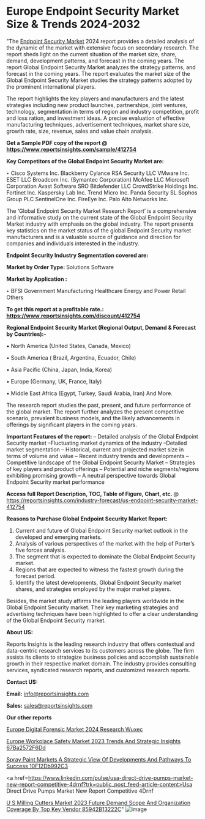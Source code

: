 # Europe Endpoint Security Market Size & Trends 2024-2032

"The <a href=https://www.reportsinsights.com/sample/412754>Endpoint Security Market</a> 2024 report provides a detailed analysis of the dynamic of the market with extensive focus on secondary research. The report sheds light on the current situation of the market size, share, demand, development patterns, and forecast in the coming years. The report Global Endpoint Security Market analyzes the strategy patterns, and forecast in the coming years. The report evaluates the market size of the Global Endpoint Security Market studies the strategy patterns adopted by the prominent international players.

The report highlights the key players and manufacturers and the latest strategies including new product launches, partnerships, joint ventures, technology, segmentation in terms of region and industry competition, profit and loss ration, and investment ideas. A precise evaluation of effective manufacturing techniques, advertisement techniques, market share size, growth rate, size, revenue, sales and value chain analysis.

<strong>Get a Sample PDF copy of the report @ <a href=https://www.reportsinsights.com/sample/412754 style=color:#0000ff;>https://www.reportsinsights.com/sample/412754</a></strong>

<strong>Key Competitors of the Global Endpoint Security Market are:</strong>

‣ Cisco Systems Inc.
Blackberry Cylance
RSA Security LLC
VMware Inc.
ESET LLC
Broadcom Inc. (Symantec Corporation)
McAfee LLC
Microsoft Corporation
Avast Software SRO
Bitdefender LLC
CrowdStrike Holdings Inc.
Fortinet Inc.
Kaspersky Lab Inc.
Trend Micro Inc.
Panda Security SL
Sophos Group PLC
SentinelOne Inc.
FireEye Inc.
Palo Alto Networks Inc.

The ‘Global Endpoint Security Market Research Report’ is a comprehensive and informative study on the current state of the Global Endpoint Security Market industry with emphasis on the global industry. The report presents key statistics on the market status of the global Endpoint Security market manufacturers and is a valuable source of guidance and direction for companies and individuals interested in the industry.

<strong>Endpoint Security Industry Segmentation covered are:</strong>

<strong>Market by Order Type: </strong>
Solutions
Software

<strong>Market by Application :</strong>

‣ BFSI
Government
Manufacturing
Healthcare
Energy and Power
Retail
Others

<strong>To get this report at a profitable rate.: <a href=https://www.reportsinsights.com/discount/412754 style=color:#0000ff;>https://www.reportsinsights.com/discount/412754</a></strong>

<strong>Regional Endpoint Security Market (Regional Output, Demand &amp; Forecast by Countries):-</strong>

• North America (United States, Canada, Mexico)

• South America ( Brazil, Argentina, Ecuador, Chile)

• Asia Pacific (China, Japan, India, Korea)

• Europe (Germany, UK, France, Italy)

• Middle East Africa (Egypt, Turkey, Saudi Arabia, Iran) And More.

The research report studies the past, present, and future performance of the global market. The report further analyzes the present competitive scenario, prevalent business models, and the likely advancements in offerings by significant players in the coming years.

<strong>Important Features of the report:</strong>
– Detailed analysis of the Global Endpoint Security market
–Fluctuating market dynamics of the industry
–Detailed market segmentation
– Historical, current and projected market size in terms of volume and value
– Recent industry trends and developments
– Competitive landscape of the Global Endpoint Security Market
– Strategies of key players and product offerings
– Potential and niche segments/regions exhibiting promising growth
– A neutral perspective towards Global Endpoint Security market performance

<strong>Access full Report Description, TOC, Table of Figure, Chart, etc. </strong>@   <a href=https://reportsinsights.com/industry-forecast/us-endpoint-security-market-412754 style=color:#0000ff;>https://reportsinsights.com/industry-forecast/us-endpoint-security-market-412754</a>

<strong>Reasons to Purchase Global Endpoint Security Market Report:</strong>
1. Current and future of Global Endpoint Security market outlook in the developed and emerging markets.
2. Analysis of various perspectives of the market with the help of Porter’s five forces analysis.
3. The segment that is expected to dominate the Global Endpoint Security market.
4. Regions that are expected to witness the fastest growth during the forecast period.
5. Identify the latest developments, Global Endpoint Security market shares, and strategies employed by the major market players.

Besides, the market study affirms the leading players worldwide in the Global Endpoint Security market. Their key marketing strategies and advertising techniques have been highlighted to offer a clear understanding of the Global Endpoint Security market.

<strong><strong>About US</strong>:</strong>

Reports Insights is the leading research industry that offers contextual and data-centric research services to its customers across the globe. The firm assists its clients to strategize business policies and accomplish sustainable growth in their respective market domain. The industry provides consulting services, syndicated research reports, and customized research reports.

<strong>Contact US:</strong>

<p class=><b>Email:</b> <a href=mailto:info@reportsinsights.com>info@reportsinsights.com</a></p>
<p class=><b>Sales:</b> <a href=mailto:sales@reportsinsights.com>sales@reportsinsights.com</a></p>

<strong>Our other reports</strong>

<a href=https://www.linkedin.com/pulse/europe-digital-forensic-market-2024-research-wuxec/>Europe Digital Forensic Market 2024 Research Wuxec</a>

<a href=https://medium.com/@achalwankhede15/europe-workplace-safety-market-2023-trends-and-strategic-insights-67ba2572f6dd>Europe Workplace Safety Market 2023 Trends And Strategic Insights 67Ba2572F6Dd</a>

<a href=https://medium.com/@amolshinde346727482/spray-paint-markets-a-strategic-view-of-developments-and-pathways-to-success-10f12db992c3>Spray Paint Markets A Strategic View Of Developments And Pathways To Success 10F12Db992C3</a>

<a href=https://www.linkedin.com/pulse/usa-direct-drive-pumps-market-new-report-competitive-4drnf?trk=public_post_feed-article-content>Usa Direct Drive Pumps Market New Report Competitive 4Drnf</a>

<a href=https://medium.com/@anjalimore4366343/u-s-milling-cutters-market-2023-future-demand-scope-and-organization-coverage-by-top-key-vendor-85942b13222c>U S Milling Cutters Market 2023 Future Demand Scope And Organization Coverage By Top Key Vendor 85942B13222C</a>"
![image](https://github.com/Reportsinsights123/RIgrowth/assets/158415881/f4c66d89-188b-4626-9b92-31f6bd284134)

